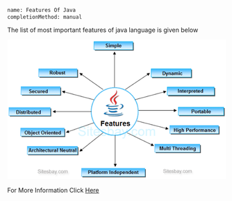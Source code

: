 ```ngMeta
name: Features Of Java
completionMethod: manual
```

<p>The list of most important features of java language is given below</p>
<p><img src="../all_charts/feature_of_java.png"/></p>
<p>For More Information Click <a href="https://it.toolbox.com/blogs/craigborysowich/key-features-of-the-java-language-092210">Here</a></p>